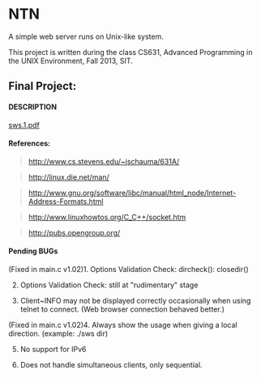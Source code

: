 # NTN

A simple web server runs on Unix-like system.

This project is written during the class CS631, Advanced Programming 
in the UNIX Environment, Fall 2013, SIT.

## Final Project:

#### DESCRIPTION

[sws.1.pdf](http://www.cs.stevens.edu/~jschauma/631A/sws.1.pdf)

#### References:

> http://www.cs.stevens.edu/~jschauma/631A/

> http://linux.die.net/man/

> http://www.gnu.org/software/libc/manual/html_node/Internet-Address-Formats.html

> http://www.linuxhowtos.org/C_C++/socket.htm

> http://pubs.opengroup.org/

#### Pending BUGs

(Fixed in main.c v1.02)1. Options Validation Check: dircheck(): closedir()

2. Options Validation Check: still at "rudimentary" stage

3. Client~INFO may not be displayed correctly occasionally when using telnet to connect. (Web browser connection behaved better.)

(Fixed in main.c v1.02)4. Always show the usage when giving a local direction. (example: ./sws dir)

5. No support for IPv6 

6. Does not handle simultaneous clients, only sequential.
